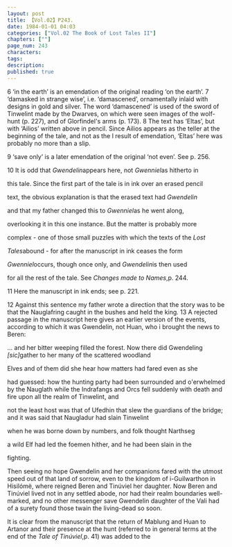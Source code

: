 ```yaml
---
layout: post
title: 【Vol.02】P243.
date: 1984-01-01 04:03
categories: ["Vol.02 The Book of Lost Tales II"]
chapters: [""]
page_num: 243
characters: 
tags: 
description: 
published: true
---
```


<p style="text-indent: 0;">
 6 ‘in the earth’ is an emendation of the original reading ‘on the earth’. 7 ‘damasked in strange wise’, i.e. ‘damascened’, ornamentally inlaid with designs in gold and silver. The word ‘damascened’ is used of the sword of Tinwelint made by the Dwarves, on which were seen images of the wolf-hunt (p. 227), and of Glorfindel's arms (p. 173). 8 The text has ‘Eltas’, but with ‘Ailios’ written above in pencil. Since Ailios appears as the teller at the beginning of the tale, and not as the l result of emendation, ‘Eltas’ here was probably no more than a slip.
</p>

9   ‘save only’ is a later emendation of the original ‘not even’. See p. 256.

10   It is odd that <I>Gwendelin</I>appears here, not <I>Gwenniel</I>as hitherto in

this tale. Since the first part of the tale is in ink over an erased pencil

text, the obvious explanation is that the erased text had <I>Gwendelin</I>

<I></I>and that my father changed this to <I>Gwenniel</I>as he went along,

<I></I>overlooking it in this one instance. But the matter is probably more

 complex - one of those small puzzles with which the texts of the <I>Lost</I>

 <I>Tales</I>abound - for after the manuscript in ink ceases the form

<I>Gwenniel</I>occurs, though once only, and <I>Gwendelin</I>is then used

 for all the rest of the tale. See <I>Changes made to Names</I>,p. 244.

 11     Here the manuscript in ink ends; see p. 221.

<I></I>12 Against this sentence my father wrote a direction that the story was to be that the Nauglafring caught in the bushes and held the king. 13 A rejected passage in the manuscript here gives an earlier version of the events, according to which it was Gwendelin, not Huan, who i brought the news to Beren:

<I></I>... and her bitter weeping filled the forest. Now there did Gwendeling <I>[sic]</I>gather to her many of the scattered woodland

 Elves and of them did she hear how matters had fared even as she

 had guessed: how the hunting party had been surrounded and o'erwhelmed by the Nauglath while the Indrafangs and Orcs fell suddenly with death and fire upon all the realm of Tinwelint, and

 not the least host was that of Ufedhin that slew the guardians of the bridge; and it was said that Naugladur had slain Tinwelint

 when he was borne down by numbers, and folk thought Narthseg

 a wild Elf had led the foemen hither, and he had been slain in the

 fighting.

 Then seeing no hope Gwendelin and her companions fared with the utmost speed out of that land of sorrow, even to the kingdom of i-Guilwarthon in Hisilómë, where reigned Beren and Tinúviel her daughter. Now Beren and Tinúviel lived not in any settled abode, nor had their realm boundaries well-marked, and no other messenger save Gwendelin daughter of the Vali had of a surety found those twain the living-dead so soon.

It is clear from the manuscript that the return of Mablung and Huan to Artanor and their presence at the hunt (referred to in general terms at the end of the <I>Tale of Tinúviel</I>,p. 41) was added to the


